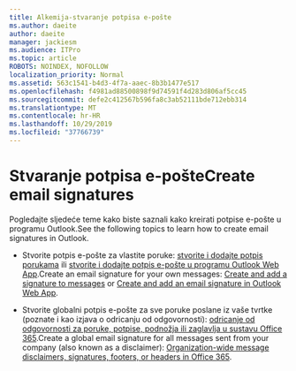 ```yaml
---
title: Alkemija-stvaranje potpisa e-pošte
ms.author: daeite
author: daeite
manager: jackiesm
ms.audience: ITPro
ms.topic: article
ROBOTS: NOINDEX, NOFOLLOW
localization_priority: Normal
ms.assetid: 563c1541-b4d3-4f7a-aaec-8b3b1477e517
ms.openlocfilehash: f4981ad88500898f9d74591f4d283d806af5cc45
ms.sourcegitcommit: defe2c412567b596fa8c3ab52111bde712ebb314
ms.translationtype: MT
ms.contentlocale: hr-HR
ms.lasthandoff: 10/29/2019
ms.locfileid: "37766739"
---
```

# <a name="create-email-signatures"></a><span data-ttu-id="654cb-102">Stvaranje potpisa e-pošte</span><span class="sxs-lookup"><span data-stu-id="654cb-102">Create email signatures</span></span>

<span data-ttu-id="654cb-103">Pogledajte sljedeće teme kako biste saznali kako kreirati potpise e-pošte u programu Outlook.</span><span class="sxs-lookup"><span data-stu-id="654cb-103">See the following topics to learn how to create email signatures in Outlook.</span></span>
  
- <span data-ttu-id="654cb-104">Stvorite potpis e-pošte za vlastite poruke: [stvorite i dodajte potpis porukama](https://support.office.com/article/8ee5d4f4-68fd-464a-a1c1-0e1c80bb27f2.aspx) ili [stvorite i dodajte potpis e-pošte u programu Outlook Web App](https://support.office.com/article/0f230564-11b9-4239-83de-f10cbe4dfdfc.aspx).</span><span class="sxs-lookup"><span data-stu-id="654cb-104">Create an email signature for your own messages: [Create and add a signature to messages](https://support.office.com/article/8ee5d4f4-68fd-464a-a1c1-0e1c80bb27f2.aspx) or [Create and add an email signature in Outlook Web App](https://support.office.com/article/0f230564-11b9-4239-83de-f10cbe4dfdfc.aspx).</span></span>
    
- <span data-ttu-id="654cb-105">Stvorite globalni potpis e-pošte za sve poruke poslane iz vaše tvrtke (poznate i kao izjava o odricanju od odgovornosti): [odricanje od odgovornosti za poruke, potpise, podnožja ili zaglavlja u sustavu Office 365](https://go.microsoft.com/fwlink/p/?linkid=391096).</span><span class="sxs-lookup"><span data-stu-id="654cb-105">Create a global email signature for all messages sent from your company (also known as a disclaimer): [Organization-wide message disclaimers, signatures, footers, or headers in Office 365](https://go.microsoft.com/fwlink/p/?linkid=391096).</span></span>
    

